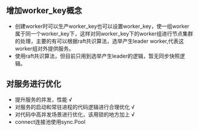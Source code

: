 ## 增加worker_key概念
- 创建worker时可以生产worker_key也可以设置worker_key，使一组worker属于同一个worker_key下，这样对同worker_key下的worker组进行节点集群的处理，主要的有可以根据raft共识算法，选举产生leader worker,代表这worker组对外提供服务。
- 使用raft共识算法，但目前只用到选举产生leader的逻辑，暂无同步快照逻辑。

## 对服务进行优化
- 提升服务的并发，性能 √
- 对服务的启动和常驻进程的代码逻辑进行合理优化 √
- 对代码中高并发场景进行优化，该用锁的地方加上 √
- connect连接池使用sync.Pool